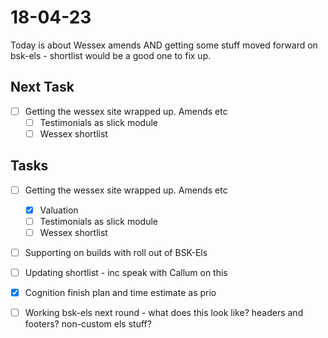 # 18-04-23

Today is about Wessex amends AND getting some stuff moved forward on bsk-els - shortlist would be a good one to fix up.

## Next Task
- [ ] Getting the wessex site wrapped up. Amends etc
  - [ ] Testimonials as slick module
  - [ ] Wessex shortlist

## Tasks

- [ ] Getting the wessex site wrapped up. Amends etc
  - [x] Valuation
  - [ ] Testimonials as slick module
  - [ ] Wessex shortlist

- [ ] Supporting on builds with roll out of BSK-Els

- [ ] Updating shortlist - inc speak with Callum on this
- [x] Cognition finish plan and time estimate as prio
- [ ] Working bsk-els next round - what does this look like? headers and footers? non-custom els stuff?